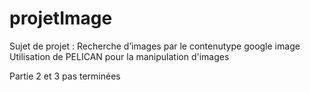 # projetImage
Sujet de projet : 
Recherche d’images par le contenutype google image 
Utilisation de PELICAN pour la manipulation d'images


Partie 2 et 3 pas terminées
